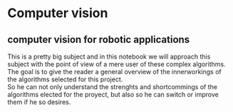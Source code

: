 # Computer vision

## computer vision for robotic applications

This is a pretty big subject and in this notebook we will approach this subject with the point of view of a mere user of these complex algorithms.  
The goal is to give the reader a general overview of the innerworkings of the algorithms selected for this project.     
So he can not only understand the strenghts and shortcommings of the algorithms elected for the proyect, but also so he can switch or improve them if he so desires.

```{tableofcontents}
```





